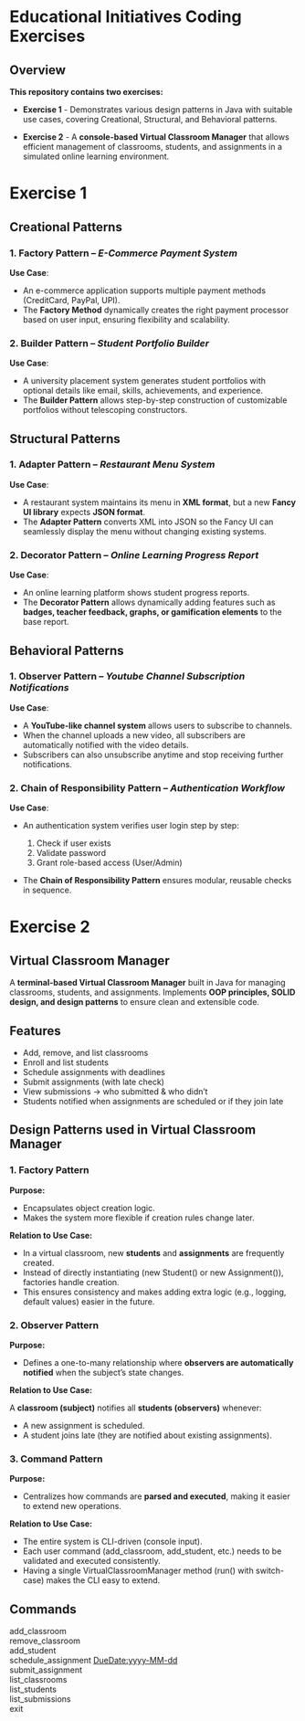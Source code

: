 # Educational Initiatives Coding Exercises 


## Overview

**This repository contains two exercises:**

* **Exercise 1** - Demonstrates various design patterns in Java with suitable use cases, covering Creational, Structural, and Behavioral patterns.

* **Exercise 2** - A **console-based Virtual Classroom Manager** that allows efficient management of classrooms, students, and assignments in a simulated online learning environment.



# Exercise 1


## Creational Patterns

### 1. Factory Pattern – *E-Commerce Payment System*

**Use Case**:
* An e-commerce application supports multiple payment methods (CreditCard, PayPal, UPI).
* The **Factory Method** dynamically creates the right payment processor based on user input, ensuring flexibility and scalability.

### 2. Builder Pattern – *Student Portfolio Builder*

**Use Case**:
* A university placement system generates student portfolios with optional details like email, skills, achievements, and experience.
* The **Builder Pattern** allows step-by-step construction of customizable portfolios without telescoping constructors.



## Structural Patterns

### 1. Adapter Pattern – *Restaurant Menu System*

**Use Case**:
* A restaurant system maintains its menu in **XML format**, but a new **Fancy UI library** expects **JSON format**.
* The **Adapter Pattern** converts XML into JSON so the Fancy UI can seamlessly display the menu without changing existing systems.

### 2. Decorator Pattern – *Online Learning Progress Report*

**Use Case**:
* An online learning platform shows student progress reports.
* The **Decorator Pattern** allows dynamically adding features such as **badges, teacher feedback, graphs, or gamification elements** to the base report.



## Behavioral Patterns

### 1. Observer Pattern – *Youtube Channel Subscription Notifications*

**Use Case**:
* A **YouTube-like channel system** allows users to subscribe to channels.
* When the channel uploads a new video, all subscribers are automatically notified with the video details.
* Subscribers can also unsubscribe anytime and stop receiving further notifications.

### 2. Chain of Responsibility Pattern – *Authentication Workflow*

**Use Case**:
* An authentication system verifies user login step by step:

   1. Check if user exists
   2. Validate password
   3. Grant role-based access (User/Admin)

* The **Chain of Responsibility Pattern** ensures modular, reusable checks in sequence.



# Exercise 2


## Virtual Classroom Manager

A **terminal-based Virtual Classroom Manager** built in Java for managing classrooms, students, and assignments.
Implements **OOP principles, SOLID design, and design patterns** to ensure clean and extensible code.


## Features

* Add, remove, and list classrooms
* Enroll and list students
* Schedule assignments with deadlines
* Submit assignments (with late check)
* View submissions → who submitted & who didn’t
* Students notified when assignments are scheduled or if they join late


## Design Patterns used in Virtual Classroom Manager

### 1. **Factory Pattern**

**Purpose:**

* Encapsulates object creation logic.
* Makes the system more flexible if creation rules change later.

**Relation to Use Case:**

* In a virtual classroom, new **students** and **assignments** are frequently created.
* Instead of directly instantiating (new Student() or new Assignment()), factories handle creation.
* This ensures consistency and makes adding extra logic (e.g., logging, default values) easier in the future.

### 2. **Observer Pattern**

**Purpose:**

* Defines a one-to-many relationship where **observers are automatically notified** when the subject’s state changes.

**Relation to Use Case:**

A **classroom (subject)** notifies all **students (observers)** whenever:

  * A new assignment is scheduled.
  * A student joins late (they are notified about existing assignments).
  
### 3. **Command Pattern**

**Purpose:**

* Centralizes how commands are **parsed and executed**, making it easier to extend new operations.

**Relation to Use Case:**

* The entire system is CLI-driven (console input).
* Each user command (add_classroom, add_student, etc.) needs to be validated and executed consistently.
* Having a single VirtualClassroomManager method (run() with switch-case) makes the CLI easy to extend.


## Commands

add_classroom <ClassName>  
remove_classroom <ClassName>  
add_student <StudentId> <ClassName>  
schedule_assignment <ClassName> <AssignmentName> <DueDate:yyyy-MM-dd>  
submit_assignment <StudentId> <ClassName> <AssignmentName>  
list_classrooms  
list_students <ClassName>  
list_submissions <ClassName> <AssignmentName>  
exit  

